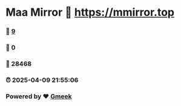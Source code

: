 # Maa Mirror :link: https://mmirror.top 
### :page_facing_up: [9](https://mmirror.top/tag.html) 
### :speech_balloon: 0 
### :hibiscus: 28468 
### :alarm_clock: 2025-04-09 21:55:06 
### Powered by :heart: [Gmeek](https://github.com/Meekdai/Gmeek)
